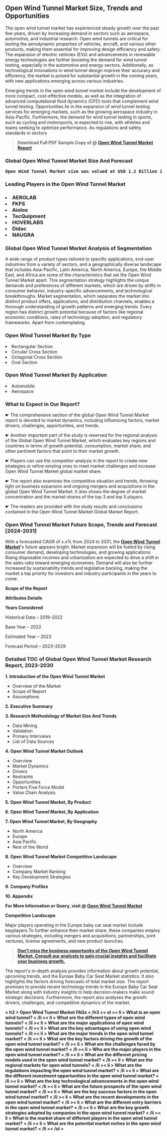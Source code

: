 <p> <h2>Open Wind Tunnel Market Size, Trends and Opportunities</h2><p>The open wind tunnel market has experienced steady growth over the past few years, driven by increasing demand in sectors such as aerospace, automotive, and industrial research. Open wind tunnels are critical for testing the aerodynamic properties of vehicles, aircraft, and various other products, making them essential for improving design efficiency and safety. The expansion of electric vehicles (EVs) and advancements in renewable energy technologies are further boosting the demand for wind tunnel testing, especially in the automotive and energy sectors. Additionally, as technological innovations in wind tunnel design improve their accuracy and efficiency, the market is poised for substantial growth in the coming years, with new applications emerging across various industries.<p>Emerging trends in the open wind tunnel market include the development of more compact, cost-effective models, as well as the integration of advanced computational fluid dynamics (CFD) tools that complement wind tunnel testing. Opportunities lie in the expansion of wind tunnel testing services for emerging markets, such as the growing aerospace industry in Asia-Pacific. Furthermore, the demand for wind tunnel testing in sports, such as cycling and motorsports, is expected to rise, with athletes and teams seeking to optimize performance. As regulations and safety standards in sectors</p><blockquote id="" class=""><strong>Download Full PDF Sample Copy of @&nbsp;<a href="https://www.verifiedmarketreports.com/download-sample/?rid=387916&utm_source=GitHub-feb&utm_medium=260" target="_blank">Open Wind Tunnel Market Report</a>&nbsp;&nbsp;</strong></blockquote><h3 id="" class=""><strong>Global&nbsp;Open Wind Tunnel Market Size And Forecast</strong></h3><pre class="reader-text-block__code-block"><strong>Open Wind Tunnel Market size was valued at USD 1.2 Billion in 2022 and is projected to reach USD 2.1 Billion by 2030, growing at a CAGR of 7.2% from 2024 to 2030.</strong></pre><h3 id="" class="">Leading Players in the&nbsp;Open Wind Tunnel Market</h3><h3 class=""></Li><Li>AEROLAB</Li><Li> FKFS</Li><Li> Aiolos</Li><Li> TecQuipment</Li><Li> HOVERLABS</Li><Li> Didac</Li><Li> NAUGRA</h3><h3 id="" class="">Global&nbsp;Open Wind Tunnel Market Analysis of Segmentation</h3><p id="" class="">A wide range of product types tailored to specific applications, end-user industries from a variety of sectors, and a geographically diverse landscape that includes Asia-Pacific, Latin America, North America, Europe, the Middle East, and Africa are some of the characteristics that set the Open Wind Tunnel Market apart. This segmentation strategy highlights the unique demands and preferences of different markets, which are driven by shifts in consumer behavior, industry-specific advancements, and technological breakthroughs. Market segmentation, which separates the market into distinct product offers, applications, and distribution channels, enables a thorough understanding of growth patterns and emerging trends. Every region has distinct growth potential because of factors like regional economic conditions, rates of technology adoption, and regulatory frameworks. Apart from contemplating</p><h3 id="" class="">Open Wind Tunnel Market&nbsp;By Type</h3><p></Li><Li>Rectangular Section</Li><Li> Circular Cross Section</Li><Li> Octagonal Cross Section</Li><Li> Oval Section</p><div class="" data-test-id=""><h3 id="" class="">Open Wind Tunnel Market&nbsp;By Application</h3></div><p class=""></Li><Li>Automobile</Li><Li> Aerospace</p><div class="" data-test-id=""><h3><span class="">What to Expect in Our Report?</span></h3></div><div class="" data-test-id=""><p><span class="">☛ The comprehensive section of the global Open Wind Tunnel Market report is devoted to market dynamics, including influencing factors, market drivers, challenges, opportunities, and trends.</span></p></div><div class="" data-test-id=""><p><span class="">☛ Another important part of the study is reserved for the regional analysis of the Global Open Wind Tunnel Market, which evaluates key regions and countries in terms of growth potential, consumption, market share, and other pertinent factors that point to their market growth.</span></p></div><div class="" data-test-id=""><p><span class="">☛ Players can use the competitor analysis in the report to create new strategies or refine existing ones to meet market challenges and increase Open Wind Tunnel Market global market share.</span></p></div><div class="" data-test-id=""><p><span class="">☛ The report also examines the competitive situation and trends, throwing light on business expansion and ongoing mergers and acquisitions in the global Open Wind Tunnel Market. It also shows the degree of market concentration and the market shares of the top 3 and top 5 players.</span></p></div><div class="" data-test-id=""><p><span class="">☛ The readers are provided with the study results and conclusions contained in the Open Wind Tunnel Market Global Market Report.</span></p></div><div class="" data-test-id=""><h3><span class="">Open Wind Tunnel Market Future Scope, Trends and Forecast [2024-2031]</span></h3></div><div class="" data-test-id=""><p><span class="">With a forecasted CAGR of x.x% from 2024 to 2031, the <strong><a href="https://www.verifiedmarketreports.com/download-sample/?rid=387916&utm_source=GitHub-feb&utm_medium=260" target="_blank">Open Wind Tunnel Market</a>'</strong>s future appears bright. Market expansion will be fueled by rising consumer demand, developing technologies, and growing applications. Rising disposable incomes and urbanization are expected to drive a shift in the sales ratio toward emerging economies. Demand will also be further increased by sustainability trends and legislative backing, making the market a top priority for investors and industry participants in the years to come.</span></p><p id="ember66" class="ember-view reader-text-block__paragraph"><strong>Scope of the Report</strong></p><p id="ember67" class="ember-view reader-text-block__paragraph"><strong>Attributes Details</strong></p><p id="ember68" class="ember-view reader-text-block__paragraph"><strong>Years Considered</strong></p><p id="ember69" class="ember-view reader-text-block__paragraph">Historical Data &ndash; 2019&ndash;2022</p><p id="ember70" class="ember-view reader-text-block__paragraph">Base Year &ndash; 2022</p><p id="ember71" class="ember-view reader-text-block__paragraph">Estimated Year &ndash; 2023</p><p id="ember72" class="ember-view reader-text-block__paragraph">Forecast Period &ndash; 2023&ndash;2029</p></div><h3 id="" class="">Detailed TOC of Global Open Wind Tunnel Market Research Report, 2023-2030</h3><p id="" class=""><strong>1. Introduction of the Open Wind Tunnel Market</strong></p><ul><li>Overview of the Market</li><li>Scope of Report</li><li>Assumptions</li></ul><p id="" class=""><strong>2. Executive Summary</strong></p><p id="" class=""><strong>3. Research Methodology of Market Size And Trends</strong></p><ul><li>Data Mining</li><li>Validation</li><li>Primary Interviews</li><li>List of Data Sources</li></ul><p id="" class=""><strong>4. Open Wind Tunnel Market Outlook</strong></p><ul><li>Overview</li><li>Market Dynamics</li><li>Drivers</li><li>Restraints</li><li>Opportunities</li><li>Porters Five Force Model</li><li>Value Chain Analysis</li></ul><p id="" class=""><strong>5. Open Wind Tunnel Market, By Product</strong></p><p id="" class=""><strong>6. Open Wind Tunnel Market, By Application</strong></p><p id="" class=""><strong>7. Open Wind Tunnel Market, By Geography</strong></p><ul><li>North America</li><li>Europe</li><li>Asia Pacific</li><li>Rest of the World</li></ul><p id="" class=""><strong>8. Open Wind Tunnel Market Competitive Landscape</strong></p><ul><li>Overview</li><li>Company Market Ranking</li><li>Key Development Strategies</li></ul><p id="" class=""><strong>9. Company Profiles</strong></p><p id="" class=""><strong>10. Appendix</strong></p><p><strong>For More Information or Query, visit&nbsp;@ <a href="https://www.verifiedmarketreports.com/product/open-wind-tunnel-market/" target="_blank">Open Wind Tunnel Market</a></strong></p><p id="ember61" class="ember-view reader-text-block__paragraph"><strong>Competitive Landscape</strong></p><p id="ember62" class="ember-view reader-text-block__paragraph">Major players operating in the Europe baby car seat market include keyplayers To further enhance their market share, these companies employ various strategies, including mergers and acquisitions, partnerships, joint ventures, license agreements, and new product launches.</p><blockquote id="ember63" class="ember-view reader-text-block__blockquote"><strong><a href="https://www.verifiedmarketreports.com/download-sample/?rid=387916&utm_source=GitHub-feb&utm_medium=260" target="_blank">Don&rsquo;t miss the business opportunity of the Open Wind Tunnel Market. Consult our analysts to gain crucial insights and facilitate your business growth.</a></strong></blockquote><p id="ember64" class="ember-view reader-text-block__paragraph">The report's in-depth analysis provides information about growth potential, upcoming trends, and the Europe Baby Car Seat Market statistics. It also highlights the factors driving forecasts of total market size. The report promises to provide recent technology trends in the Europe Baby Car Seat Market along with industry insights to help decision-makers make sound strategic decisions. Furthermore, the report also analyses the growth drivers, challenges, and competitive dynamics of the market.</p><p class="ember-view reader-text-block__paragraph"><strong>< h3 > Open Wind Tunnel Market FAQs < /h3 >< ol >< li > What is an open wind tunnel? < /li >< li > What are the different types of open wind tunnels? < /li >< li > What are the major applications of open wind tunnels? < /li >< li > What are the key advantages of using open wind tunnels? < /li >< li > What are the major trends in the open wind tunnel market? < /li >< li > What are the key factors driving the growth of the open wind tunnel market? < /li >< li > What are the challenges faced by the open wind tunnel market? < /li >< li > Who are the major players in the open wind tunnel market? < /li >< li > What are the different pricing models used in the open wind tunnel market? < /li >< li > What are the regional markets for open wind tunnels? < /li >< li > What are the regulations impacting the open wind tunnel market? < /li >< li > What are the different investment opportunities in the open wind tunnel market? < /li >< li > What are the key technological advancements in the open wind tunnel market? < /li >< li > What are the future prospects of the open wind tunnel market? < /li >< li > What are the key success factors in the open wind tunnel market? < /li >< li > What are the recent developments in the open wind tunnel market? < /li >< li > What are the different entry barriers in the open wind tunnel market? < /li >< li > What are the key growth strategies adopted by companies in the open wind tunnel market? < /li >< li > What is the market share of different players in the open wind tunnel market? < /li >< li > What are the potential market niches in the open wind tunnel market? < /li >< /ol ></strong></p>

